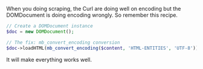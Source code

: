 When you doing scraping, the Curl are doing well on encoding but the DOMDocument is doing encoding wrongly. So remember this recipe.

```php
// Create a DOMDocument instance 
$doc = new DOMDocument();

// The fix: mb_convert_encoding conversion
$doc->loadHTML(mb_convert_encoding($content, 'HTML-ENTITIES', 'UTF-8'));
```

It will make everything works well.
